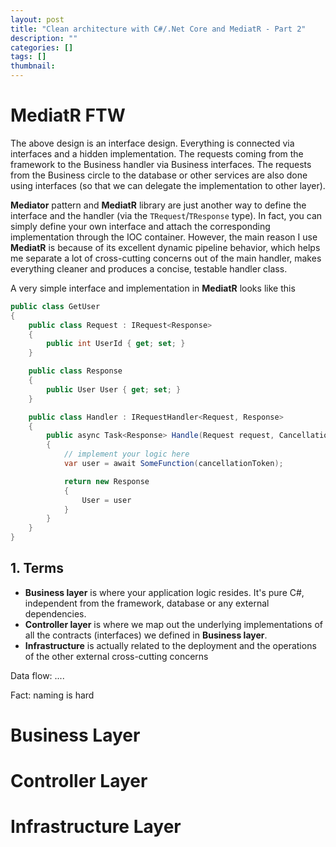 ```yaml
---
layout: post
title: "Clean architecture with C#/.Net Core and MediatR - Part 2"
description: ""
categories: []
tags: []
thumbnail:
---
```


# MediatR FTW

The above design is an interface design. Everything is connected via interfaces and a hidden
implementation. The requests coming from the framework to the Business handler via Business
interfaces. The requests from the Business circle to the database or other services are also done
using interfaces (so that we can delegate the implementation to other layer).

**Mediator** pattern and **MediatR** library are just another way to define the interface and the
handler (via the `TRequest`/`TResponse` type). In fact, you can simply define your own interface and
attach the corresponding implementation through the IOC container. However, the main reason I use
**MediatR** is because of its excellent dynamic pipeline behavior, which helps me separate a lot of
cross-cutting concerns out of the main handler, makes everything cleaner and produces a concise,
testable handler class.

A very simple interface and implementation in **MediatR** looks like this

```csharp
public class GetUser
{
    public class Request : IRequest<Response>
    {
        public int UserId { get; set; }
    }

    public class Response
    {
        public User User { get; set; }
    }

    public class Handler : IRequestHandler<Request, Response>
    {
        public async Task<Response> Handle(Request request, CancellationToken cancellationToken)
        {
            // implement your logic here
            var user = await SomeFunction(cancellationToken);

            return new Response
            {
                User = user
            }
        }
    }
}
```


## 1. Terms

- **Business layer** is where your application logic resides. It's pure C#, independent from the
  framework, database or any external dependencies.
- **Controller layer** is where we map out the underlying implementations of all the contracts (interfaces) we
  defined in **Business layer**.
- **Infrastructure** is actually related to the deployment and the operations of the other external
  cross-cutting concerns







Data flow: ....

Fact: naming is hard



# Business Layer

# Controller Layer

# Infrastructure Layer
